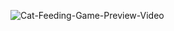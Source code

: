 ![Cat-Feeding-Game-Preview-Video](https://github.com/user-attachments/assets/4a489f0f-1be1-4457-9366-279bdb3a6948)
